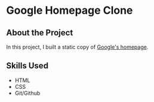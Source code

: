 # Google Homepage Clone

## About the Project
In this project, I built a static copy of [Google's homepage](https://google.com). 

## Skills Used
* HTML
* CSS
* Git/Github

